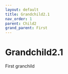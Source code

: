 ```yaml
---
layout: default
title: Grandchild2.1
nav_order: 1
parent: Child2
grand_parent: First
---
```

# Grandchild2.1
First granchild